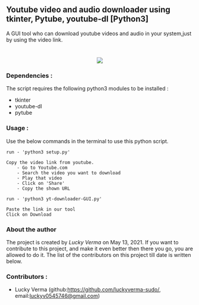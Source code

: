 ## Youtube video and audio downloader using tkinter, Pytube, youtube-dl [Python3]

A GUI tool who can download youtube videos and audio in your system,just by using the video link.
<h1> </h1>

<p align="center"><img src="https://s3.imgcdn.dev/kWq6h.png" /></p>

### __Dependencies :__
The script requires the following python3 modules to be installed :
* tkinter
* youtube-dl
* pytube

### __Usage :__
Use the below commands in the terminal to use this python script.
```
run - 'python3 setup.py'

Copy the video link from youtube.
    - Go to Youtube.com
    - Search the video you want to download
    - Play that video
    - Click on 'Share'
    - Copy the shown URL

run - 'python3 yt-downloader-GUI.py'

Paste the link in our tool
Click on Download
```

### About the author

The project is created by _Lucky Verma_ on May 13, 2021. If you want to contribute to this project, and make it even better then there you go, you are allowed to do it. The list of the contributors on this project till date is written below.

### __Contributors :__
* Lucky Verma (github:https://github.com/luckyverma-sudo/, email:luckyv0545746@gmail.com)
